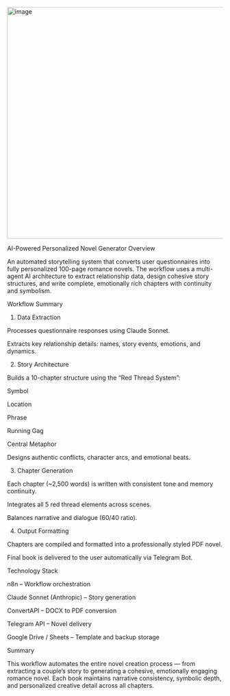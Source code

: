 <img width="1365" height="541" alt="image" src="https://github.com/user-attachments/assets/e722feb6-6a63-4d90-b38d-f5618851249b" />





AI-Powered Personalized Novel Generator
Overview

An automated storytelling system that converts user questionnaires into fully personalized 100-page romance novels.
The workflow uses a multi-agent AI architecture to extract relationship data, design cohesive story structures, and write complete, emotionally rich chapters with continuity and symbolism.

Workflow Summary
1. Data Extraction

Processes questionnaire responses using Claude Sonnet.

Extracts key relationship details: names, story events, emotions, and dynamics.

2. Story Architecture

Builds a 10-chapter structure using the “Red Thread System”:

Symbol

Location

Phrase

Running Gag

Central Metaphor

Designs authentic conflicts, character arcs, and emotional beats.

3. Chapter Generation

Each chapter (~2,500 words) is written with consistent tone and memory continuity.

Integrates all 5 red thread elements across scenes.

Balances narrative and dialogue (60/40 ratio).

4. Output Formatting

Chapters are compiled and formatted into a professionally styled PDF novel.

Final book is delivered to the user automatically via Telegram Bot.

Technology Stack

n8n – Workflow orchestration

Claude Sonnet (Anthropic) – Story generation

ConvertAPI – DOCX to PDF conversion

Telegram API – Novel delivery

Google Drive / Sheets – Template and backup storage

Summary

This workflow automates the entire novel creation process — from extracting a couple’s story to generating a cohesive, emotionally engaging romance novel.
Each book maintains narrative consistency, symbolic depth, and personalized creative detail across all chapters.
